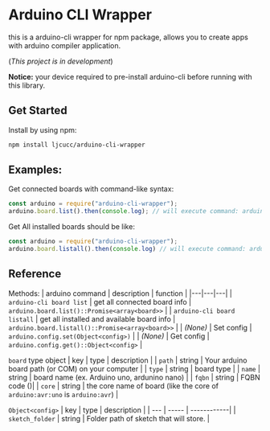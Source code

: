 # Arduino CLI Wrapper
this is a arduino-cli wrapper for npm package, allows you to create apps with arduino compiler application.

(*This project is in development*)

**Notice:** your device required to pre-install arduino-cli before running with this library.

## Get Started
Install by using npm:
```bash
npm install ljcucc/arduino-cli-wrapper
```

## Examples:
Get connected boards with command-like syntax:
```js
const arduino = require("arduino-cli-wrapper");
arduino.board.list().then(console.log); // will execute command: arduino-cli board list
```

Get All installed boards should be like:
```js
const arduino = require("arduino-cli-wrapper");
arduino.board.listall().then(console.log) // will execute command: arduino-cli board listall
```
## Reference
Methods:
| arduino command | description  | function |
|---|---|---|
| `arduino-cli board list` | get all connected board info | `arduino.board.list()::Promise<array<board>>` |
| `arduino-cli board listall` | get all installed and available board info | `arduino.board.listall()::Promise<array<board>>` |
| *(None)*  | Set config | `arduino.config.set(Object<config>)` |
| *(None)* | Get config | `arduino.config.get()::Object<config>` |

`board` type object
| key | type | description |
| `path` | string | Your arduino board path (or COM) on your computer |
| `type` | string | board type |
| `name` | string | board name (ex. Arduino uno, ardunino nano) |
| `fqbn` | string | FQBN code ()|
| `core` | string | the core name of board (like the core of `arduino:avr:uno` is `arduino:avr`) |

`Object<config>`
| key | type | description |
| --- | ----- | ------------|
| `sketch_folder` | string | Folder path of sketch that will store. |

